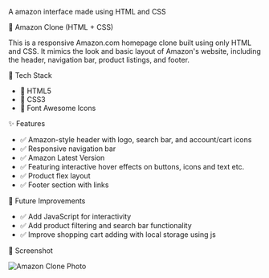 A amazon interface made using HTML and CSS

🛒 Amazon Clone (HTML + CSS)

This is a responsive Amazon.com homepage clone built using only HTML and CSS. It mimics the look and basic layout of Amazon's website, including the header, navigation bar, product listings, and footer.


🧰 Tech Stack

- 🔹 HTML5
- 🔹 CSS3
- 🔹 Font Awesome Icons

✨ Features

- ✅ Amazon-style header with logo, search bar, and account/cart icons  
- ✅ Responsive navigation bar 
- ✅ Amazon Latest Version
- ✅ Featuring interactive hover effects on buttons, icons and text etc.
- ✅ Product flex layout  
- ✅ Footer section with links  

🎯 Future Improvements

- ✅ Add JavaScript for interactivity
- ✅ Add product filtering and search bar functionality
- ✅ Improve shopping cart adding with local storage using js

📸 Screenshot

![Amazon Clone Photo](https://github.com/user-attachments/assets/60c6a6db-273a-4d9f-aa68-e0fb2c731fc9)
